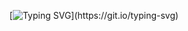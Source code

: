 <div align="center">

[![Typing SVG](https://readme-typing-svg.demolab.com?font=Fira+Code&weight=800&size=25&duration=3000&pause=1000&color=36BCF7&center=true&vCenter=true&lines=Welcome+to+my+GitHub+Profile;You+can+find+my+projects+below.)](https://git.io/typing-svg)

</div>
